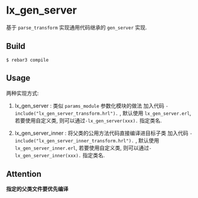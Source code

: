 lx_gen_server
=====

基于 `parse_transform` 实现通用代码继承的 `gen_server` 实现.

Build
-----
    $ rebar3 compile

Usage
-----
两种实现方式:

1. lx_gen_server : 类似 `params_module` 参数化模块的做法 
    加入代码 `-include("lx_gen_server_transform.hrl").` , 默认使用 `lx_gen_server.erl`, 若要使用自定义类, 则可以通过`-lx_gen_server(xxx).` 指定类名.

2. lx_gen_server_inner : 将父类的公用方法代码直接编译进目标子类
    加入代码 `-include("lx_gen_server_inner_transform.hrl").` , 默认使用 `lx_gen_server_inner.erl`, 若要使用自定义类, 则可以通过`-lx_gen_server_inner(xxx).` 指定类名.

Attention
-----
**指定的父类文件要优先编译**

